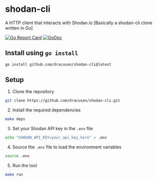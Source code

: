 # shodan-cli

A HTTP client that interacts with Shodan.io [Basically a shodan-cli clone written in Go]

[![Go Report Card](https://goreportcard.com/badge/github.com/dracuxan/shodan-cli)](https://goreportcard.com/report/github.com/dracuxan/shodan-cli)
[![GoDoc](https://godoc.org/github.com/dracuxan/shodan-cli?status.svg)](https://godoc.org/github.com/dracuxan/shodan-cli)

## Install using `go install`

```sh
go install github.com/dracuxan/shodan-cli@latest
```

## Setup

1. Clone the repository

```sh
git clone https://github.com/dracuxan/shodan-cli.git

```

2. Install the required dependencies

```sh
make deps
```

3. Set your Shodan API key in the `.env` file

```sh
echo "SHODAN_API_KEY=your_api_key_here" > .env
```

4. Source the `.env` file to load the environment variables

```sh
source .env
```

5. Run the tool

```sh
make run
```
